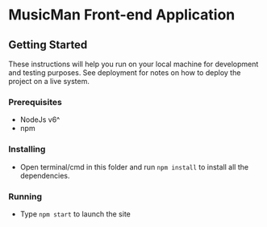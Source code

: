 # MusicMan Front-end Application


## Getting Started

These instructions will help you run on your local machine for development and testing purposes. See deployment for notes on how to deploy the project on a live system.

### Prerequisites
- NodeJs v6^
- npm

### Installing
- Open terminal/cmd in this folder and run `npm install` to install all the dependencies.

### Running
- Type `npm start` to launch the site
